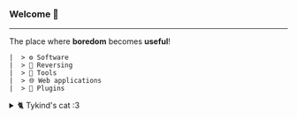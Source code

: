 ### Welcome :wave:
-------
The place where **boredom** becomes **useful**!

```
|  > ⚙️ Software
|  > 🔎 Reversing
|  > 🧰 Tools
|  > 🌐 Web applications
|  > 🔌 Plugins
```

<details>
   <summary>🐈 Tykind's cat :3</summary>
    <img alt="Kat vibing on chair" src="https://media.discordapp.net/attachments/979217697172762676/1005360085368844389/DD9B190F-836A-42CF-A67D-8BBE03A602BC.jpg?width=200&height=200">
    <img alt="Kat vibing on chair x2" src="https://media.discordapp.net/attachments/979217697172762676/1005363592826191942/F7C7FE17-B642-40AD-AC57-DF38D7D2157F.jpg?width=200&height=200">
    <img alt="Kat on the bed" src="https://media.discordapp.net/attachments/979217697172762676/1005363388865585162/unknown.png?width=200&height=200">
</details>
​  ​
​​​​
